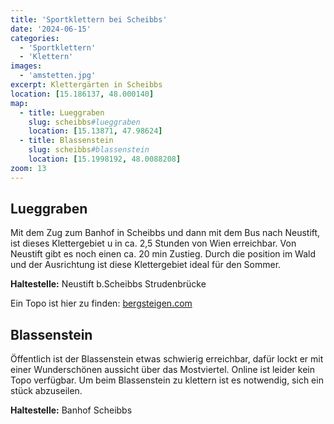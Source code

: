 ```yaml
---
title: 'Sportklettern bei Scheibbs'
date: '2024-06-15'
categories:
  - 'Sportklettern'
  - 'Klettern'
images: 
  - 'amstetten.jpg'
excerpt: Klettergärten in Scheibbs
location: [15.186137, 48.000140]
map:
  - title: Lueggraben
    slug: scheibbs#lueggraben
    location: [15.13871, 47.98624]
  - title: Blassenstein
    slug: scheibbs#blassenstein
    location: [15.1998192, 48.0088208]
zoom: 13
---
```


## Lueggraben

Mit dem Zug zum Banhof in Scheibbs und dann mit dem Bus nach Neustift, ist dieses Klettergebiet u in ca. 2,5 Stunden von Wien erreichbar. Von Neustift gibt es noch einen ca. 20 min Zustieg. Durch die position im Wald und der Ausrichtung ist diese Klettergebiet ideal für den Sommer.

**Haltestelle:** Neustift b.Scheibbs Strudenbrücke

Ein Topo ist hier zu finden: [bergsteigen.com](https://www.oetk-scheibbs.at/klettern/klettergarten-lueggraben/topo/)

## Blassenstein
Öffentlich ist der Blassenstein etwas schwierig erreichbar, dafür lockt er mit einer Wunderschönen aussicht über das Mostviertel. Online ist leider kein Topo verfügbar. Um beim Blassenstein zu klettern ist es notwendig, sich ein stück abzuseilen.

**Haltestelle:** Banhof Scheibbs


